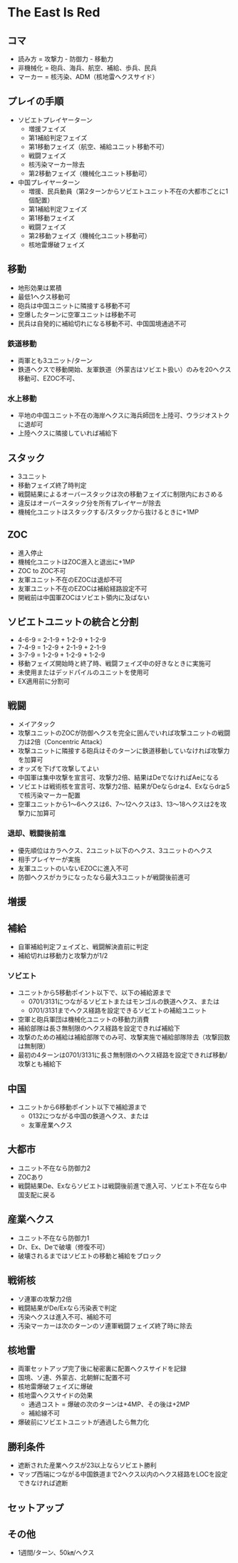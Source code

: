 # The East Is Red

## コマ
- 読み方 = 攻撃力 - 防御力 - 移動力
- 非機械化 = 砲兵、海兵、航空、補給、歩兵、民兵
- マーカー = 核汚染、ADM（核地雷ヘクスサイド）

## プレイの手順
- ソビエトプレイヤーターン
  - 増援フェイズ
  - 第1補給判定フェイズ
  - 第1移動フェイズ（航空、補給ユニット移動不可）
  - 戦闘フェイズ
  - 核汚染マーカー除去
  - 第2移動フェイズ（機械化ユニット移動可）
- 中国プレイヤーターン
  - 増援、民兵動員（第2ターンからソビエトユニット不在の大都市ごとに1個配置）
  - 第1補給判定フェイズ
  - 第1移動フェイズ
  - 戦闘フェイズ
  - 第2移動フェイズ（機械化ユニット移動可）
  - 核地雷爆破フェイズ

## 移動
- 地形効果は累積
- 最低1ヘクス移動可
- 砲兵は中国ユニットに隣接する移動不可
- 空爆したターンに空軍ユニットは移動不可
- 民兵は自発的に補給切れになる移動不可、中国国境通過不可

### 鉄道移動
- 両軍とも3ユニット/ターン
- 鉄道ヘクスで移動開始、友軍鉄道（外蒙古はソビエト扱い）のみを20ヘクス移動可、EZOC不可、

### 水上移動
- 平地の中国ユニット不在の海岸ヘクスに海兵師団を上陸可、ウラジオストクに退却可
- 上陸ヘクスに隣接していれば補給下

## スタック
- 3ユニット
- 移動フェイズ終了時判定
- 戦闘結果によるオーバースタックは次の移動フェイズに制限内におさめる
- 違反はオーバースタック分を所有プレイヤーが除去
- 機械化ユニットはスタックする/スタックから抜けるときに+1MP

## ZOC
- 進入停止
- 機械化ユニットはZOC進入と退出に+1MP
- ZOC to ZOC不可
- 友軍ユニット不在のEZOCは退却不可
- 友軍ユニット不在のEZOCは補給経路設定不可
- 開戦前は中国軍ZOCはソビエト領内に及ばない

## ソビエトユニットの統合と分割

- 4-6-9 = 2-1-9 + 1-2-9 + 1-2-9
- 7-4-9 = 1-2-9 + 2-1-9 + 2-1-9
- 3-7-9 = 1-2-9 + 1-2-9 + 1-2-9
- 移動フェイズ開始時と終了時、戦闘フェイズ中の好きなときに実施可
- 未使用またはデッドパイルのユニットを使用可
- EX適用前に分割可

## 戦闘
- メイアタック
- 攻撃ユニットのZOCが防御へクスを完全に囲んでいれば攻撃ユニットの戦闘力は2倍（Concentric Attack）
- 攻撃ユニットに隣接する砲兵はそのターンに鉄道移動していなければ攻撃力を加算可
- オッズを下げて攻撃してよい
- 中国軍は集中攻撃を宣言可、攻撃力2倍、結果はDeでなければAeになる
- ソビエトは戦術核を宣言可、攻撃力2倍、結果がDeならdr≧4、Exならdr≧5で核汚染マーカー配置
- 空軍ユニットから1〜6へクスは6、7〜12へクスは3、13〜18へクスは2を攻撃力に加算可

### 退却、戦闘後前進
- 優先順位はカラへクス、2ユニット以下のへクス、3ユニットのへクス
- 相手プレイヤーが実施
- 友軍ユニットのいないEZOCに進入不可
- 防御へクスがカラになったなら最大3ユニットが戦闘後前進可

## 増援

## 補給
- 自軍補給判定フェイズと、戦闘解決直前に判定
- 補給切れは移動力と攻撃力が1/2

### ソビエト
- ユニットから5移動ポイント以下で、以下の補給源まで
  - 0701/3131につながるソビエトまたはモンゴルの鉄道ヘクス、または
  - 0701/3131までヘクス経路を設定できるソビエトの補給ユニット
- 空軍と砲兵軍団は機械化ユニットの移動力消費
- 補給部隊は長さ無制限のヘクス経路を設定できれば補給下
- 攻撃のための補給は補給部隊でのみ可、攻撃実施で補給部隊除去（攻撃回数は無制限）
- 最初の4ターンは0701/3131に長さ無制限のヘクス経路を設定できれば移動/攻撃とも補給下

## 中国
- ユニットから6移動ポイント以下で補給源まで
  - 0132につながる中国の鉄道ヘクス、または
  - 友軍産業ヘクス

## 大都市
- ユニット不在なら防御力2
- ZOCあり
- 戦闘結果De、Exならソビエトは戦闘後前進で進入可、ソビエト不在なら中国支配に戻る

## 産業ヘクス
- ユニット不在なら防御力1
- Dr、Ex、Deで破壊（修復不可）
- 破壊されるまではソビエトの移動と補給をブロック

## 戦術核
- ソ連軍の攻撃力2倍
- 戦闘結果がDe/Exなら汚染表で判定
- 汚染ヘクスは進入不可、補給不可
- 汚染マーカーは次のターンのソ連軍戦闘フェイズ終了時に除去

## 核地雷
- 両軍セットアップ完了後に秘密裏に配置へクスサイドを記録
- 国境、ソ連、外蒙古、北朝鮮に配置不可
- 核地雷爆破フェイズに爆破
- 核地雷へクスサイドの効果
   - 通過コスト = 爆破の次のターンは+4MP、その後は+2MP
   - 補給線不可
- 爆破前にソビエトユニットが通過したら無力化

## 勝利条件
- 遮断された産業ヘクスが23以上ならソビエト勝利
- マップ西端につながる中国鉄道まで2ヘクス以内のヘクス経路をLOCを設定できなければ遮断

## セットアップ

## その他
- 1週間/ターン、50㎞/ヘクス
